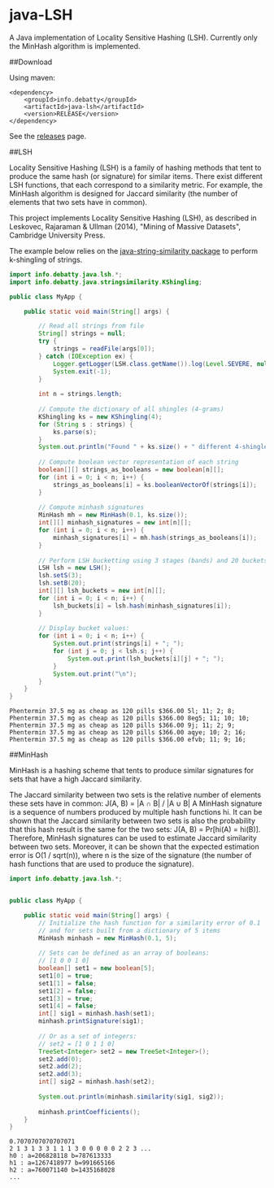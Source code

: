 # java-LSH

A Java implementation of Locality Sensitive Hashing (LSH). Currently only the MinHash algorithm is implemented.

##Download

Using maven:
```
<dependency>
    <groupId>info.debatty</groupId>
    <artifactId>java-lsh</artifactId>
    <version>RELEASE</version>
</dependency>
```

See the [releases](https://github.com/tdebatty/java-LSH/releases) page.

##LSH

Locality Sensitive Hashing (LSH) is a family of hashing methods that tent to produce the same hash (or signature) for similar items. There exist different LSH functions, that each correspond to a similarity metric. For example, the MinHash algorithm is designed for Jaccard similarity (the number of elements that two sets have in common).

This project implements Locality Sensitive Hashing (LSH), as described in Leskovec, Rajaraman & Ullman (2014), "Mining of Massive Datasets", Cambridge University Press.

The example below relies on the [java-string-similarity package](https://github.com/tdebatty/java-string-similarity) to perform k-shingling of strings.

```java
import info.debatty.java.lsh.*;
import info.debatty.java.stringsimilarity.KShingling;

public class MyApp {

    public static void main(String[] args) {

        // Read all strings from file
        String[] strings = null;
        try {
            strings = readFile(args[0]);
        } catch (IOException ex) {
            Logger.getLogger(LSH.class.getName()).log(Level.SEVERE, null, ex);
            System.exit(-1);
        }
        
        int n = strings.length;
        
        // Compute the dictionary of all shingles (4-grams)
        KShingling ks = new KShingling(4);
        for (String s : strings) {
            ks.parse(s);
        }
        System.out.println("Found " + ks.size() + " different 4-shingles...\n");
        
        // Compute boolean vector representation of each string
        boolean[][] strings_as_booleans = new boolean[n][];
        for (int i = 0; i < n; i++) {
            strings_as_booleans[i] = ks.booleanVectorOf(strings[i]);
        }
        
        // Compute minhash signatures
        MinHash mh = new MinHash(0.1, ks.size());
        int[][] minhash_signatures = new int[n][];
        for (int i = 0; i < n; i++) {
            minhash_signatures[i] = mh.hash(strings_as_booleans[i]);
        }
        
        // Perform LSH bucketting using 3 stages (bands) and 20 buckets per band
        LSH lsh = new LSH();
        lsh.setS(3);
        lsh.setB(20);
        int[][] lsh_buckets = new int[n][];
        for (int i = 0; i < n; i++) {
            lsh_buckets[i] = lsh.hash(minhash_signatures[i]);
        }
        
        // Display bucket values:
        for (int i = 0; i < n; i++) {
            System.out.print(strings[i] + "; ");
            for (int j = 0; j < lsh.s; j++) {
                System.out.print(lsh_buckets[i][j] + "; ");
            }
            System.out.print("\n");
        }
    }
}
```

```
Phentermin 37.5 mg as cheap as 120 pills $366.00 5l; 11; 2; 8; 
Phentermin 37.5 mg as cheap as 120 pills $366.00 8eg5; 11; 10; 10; 
Phentermin 37.5 mg as cheap as 120 pills $366.00 9j; 11; 2; 9; 
Phentermin 37.5 mg as cheap as 120 pills $366.00 aqye; 10; 2; 16; 
Phentermin 37.5 mg as cheap as 120 pills $366.00 efvb; 11; 9; 16; 
```

##MinHash

MinHash is a hashing scheme that tents to produce similar signatures for sets that have a high Jaccard similarity.

The Jaccard similarity between two sets is the relative number of elements these sets have in common: J(A, B) = |A ∩ B| / |A ∪ B| A MinHash signature is a sequence of numbers produced by multiple hash functions hi. It can be shown that the Jaccard similarity between two sets is also the probability that this hash result is the same for the two sets: J(A, B) = Pr[hi(A) = hi(B)]. Therefore, MinHash signatures can be used to estimate Jaccard similarity between two sets. Moreover, it can be shown that the expected estimation error is O(1 / sqrt(n)), where n is the size of the signature (the number of hash functions that are used to produce the signature).


```java
import info.debatty.java.lsh.*;


public class MyApp {

    public static void main(String[] args) {
        // Initialize the hash function for a similarity error of 0.1
        // and for sets built from a dictionary of 5 items
        MinHash minhash = new MinHash(0.1, 5);
        
        // Sets can be defined as an array of booleans:
        // [1 0 0 1 0]
        boolean[] set1 = new boolean[5];
        set1[0] = true;
        set1[1] = false;
        set1[2] = false;
        set1[3] = true;
        set1[4] = false;
        int[] sig1 = minhash.hash(set1);
        minhash.printSignature(sig1);
        
        // Or as a set of integers:
        // set2 = [1 0 1 1 0]
        TreeSet<Integer> set2 = new TreeSet<Integer>();
        set2.add(0);
        set2.add(2);
        set2.add(3);
        int[] sig2 = minhash.hash(set2);
        
        System.out.println(minhash.similarity(sig1, sig2));
        
        minhash.printCoefficients();
    }
}
```

```
0.7070707070707071
2 1 3 1 3 3 1 1 1 3 0 0 0 0 0 2 2 3 ...
h0 : a=206828118 b=787613333
h1 : a=1267418977 b=991665166
h2 : a=760071140 b=1435168028
...
```